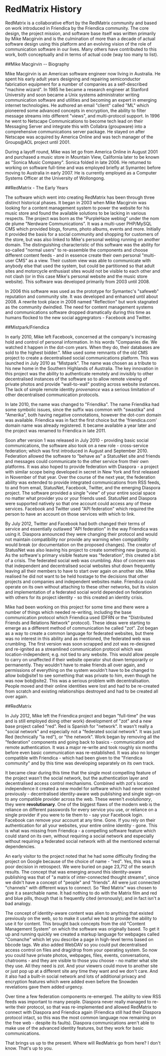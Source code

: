 RedMatrix History
=================

RedMatrix is a collaborative effort by the RedMatrix community and based on work introduced in Friendica by the Friendica community. The core design, the project mission, and software base itself was written primarily by Mike Macgirvin and is the culmination of more than a decade of actual software design using this platform and an evolving vision of the role of communication software in our lives. Many others have contributed to this work, both conceptually and in terms of actual code (way too many to list).

##Mike Macgirvin -- Biography
 
Mike Macgirvin is an American software engineer now living in Australia. He spent his early adult years designing and repairing semiconductor fabrication equipment for a number of companies as a self-described "machine wizard". In 1985 he became a research engineer at Stanford University and soon became a Unix systems administrator writing communication software and utilities and becoming an expert in emerging internet technologies. He authored an email "client" called "ML" which pioneered some advanced concepts in encryption, the ability to filter message streams into different "views", and multi-protocol support. In 1996 he went to Netscape Communications to become tech lead on their Messaging Server and integrate this with Collabra (groupware) into a comprehensive communications server package. He stayed on after Netscape was acquired by America Online and was tech manager of the Groups@AOL project until 2001. 

During a layoff round, Mike was let go from America Online in August 2001 and purchased a music store in Mountain View, California later to be known as "Sonica Music Company". Sonica folded in late 2006. He returned to working on software full-time and was employed briefly at Symantec before moving to Australia in early 2007. He is currently employed as a Computer Systems Officer at the University of Wollongong. 


##RedMatrix - The Early Years

The software which went into creating RedMatrix has been through three distinct historical phases. It began in 2003 when Mike Macgirvin was looking for a content management system to power the website for his music store and found the available solutions to be lacking in various respects. The project was born as the "PurpleHaze weblog" under the nom de plume "Nerdware Communications". It was a multi-user PHP/MySQL CMS which provided blogs, forums, photo albums, events and more. Initially it provided the basis for a social community and shopping for customers of the store, but was also linked to Mike's personal weblog running on another domain. The distinguishing characteristic of this software was the ability for so-called "normal users" to re-assemble the components and choose different content feeds - and in essence create their own personal "multi-user CMS" as a view. Their custom view was able to communicate with anybody else that used the system, but could be partitioned so that adult sites and motorcycle enthusiast sites would not be visible to each other and not clash (or in this case Mike's personal website and the music store website). This software was developed primarily from 2003 until 2008.

In 2006 this software was used as the prototype for Symantec's "safeweb" reputation and community site. It was developed and enhanced until about 2008. A rewrite took place in 2008 named "Reflection" but work stagnated as the community dwindled. The need for content management systems and communications software dropped dramatically during this time as humans flocked to the new social aggregrators - Facebook and Twitter.  


##Mistpark/Friendica

In early 2010, Mike left Facebook, concerned at the company's increasing hold and control of personal information. In his words "Companies die. We watched it happen in the dot-com years. When they do, their databases are sold to the highest bidder.". Mike used some remnants of the old CMS project to create a decentralised social communications platform. This was launched in July 2010 as "Mistpark". The name was chosen as a tribute to his new home in the Southern Highlands of Australia. The key innovation in this project was the ability to authenticate remotely and invisibly to other decentralised instances of the software so to allow remote viewing of private photos and provide "wall-to-wall" posting across website instances. The lack of simple remote identity *provenance* was a serious limitation of other decentralised communication protocols.

In late 2010, the name was changed to "Friendika". The name Friendika had some symbolic issues, since the suffix was common with "swastika" and "Amerika", both having negative connotations, however the dot-com domain was available. Friendica was in fact the first choice but the 'friendica.com' domain name was already registered. It became available a year later and the project was renamed to Friendica in late 2011. 

Soon after version 1 was released in July 2010 - providing basic social communications, the software also took on a new role - cross-service federation; which was first introduced in August and September 2010. Federation allowed the software to "behave as" a StatusNet site and friends and messages could communicate to the other service from their own platforms. It was also hoped to provide federation with Diaspora - a project with similar scope being developed in secret in New York and first released in November of that year. Over the course of the next year, the federation ability was extended to provide integrated communications from RSS feeds, to and from email, StatusNet, Facebook, Twitter, and the emerging Diaspora project. The software provided a single "view" of your entire social space no matter what provider you or your friends used. StatusNet and Diaspora were supported natively so that one account could access any of these services. Facebook and Twitter used "API federation" which required the person to have an account on those services with which to link.

By July 2012, Twitter and Facebook had both changed their terms of service and essentially outlawed "API federation" in the way Friendica was using it. Diaspora announced they were changing their protocol and would not maintain compatibility nor provide any warning when compatibility would break (or documentation on the proposed changes). The creator of StatusNet was also leaving his project to create something new (pump.io). As the software's primary visible feature was "federation", this created a bit of a crisis. The federated social web was crumbling. Also of concern was that independent and decentralised social websites shut down frequently leaving all their members to have to start over again on another site. Mike realised he did not want to be held hostage to the decisions that other projects and companies and independent websites make. Friendica could operate on its own without attaching to these other networks, but its vision and implementation of a federated social world depended on federation with others for its project identity - so this created an identity crisis.   

Mike had been working on this project for some time and there were a number of things which needed re-writing, including the base communication protocol which Friendica used (DFRN or the "Distributed Friends and Relations Network" protocol). These ideas were starting to emerge as a different method of communication he called "zot". Zot began as a way to create a common language for federated websites, but there was no interest in this ability and as mentioned, the federated web was crumbling. The first version was soon scrapped and zot was re-designed and re-ignited as a streamlined communication protocol which was location-independent; e.g. not tied to any website. This would allow people to carry on unaffected if their website operator shut down temporarily or permanently. They wouldn't have to make friends all over again, and permissions of everything on the system wouldn't have to be changed to allow bob@site1 to see something that was private to him, even though he was now bob@site2. This was a serious problem with decentralisation. People moved and their online identities were lost and had to be re-created from scratch and existing relationships destroyed and had to be created all over again. 


##RedMatrix

In July 2012, Mike left the Friendica project and began "full-time" (he was and is still employed doing other work) development of "zot" and a new base project called "red". Red is Spanish for "network". It wasn't really a "social network" and especially not a "federated social network". It was just Red (technically "la red"), or "the network". Work began by removing all the "federation" components and going back to basics - communication and remote authentication. It was a major re-write and took roughly six months before even basic communication was re-established. It was also no longer compatible with Friendica - which had been given to the "Friendica community" and by this time was developing separately on its own track.

It became clear during this time that the single most compelling feature of the project wasn't the social network, but the authentication layer and decentralised access control mechanisms. Combined with zot's location independence it created a new model for software which had never existed previously - decentralised identity-aware web publishing and single sign-on to any compatible provider across the web. These weren't *evolutionary*, they were **revolutionary**. One of the biggest flaws of the modern web is the reliance on different passwords for every service you use, or reliance on a single provider if you were to tie them to - say your Facebook login. Facebook can remove your account at any time. Gone. If you rely on their authentication for all your websites, your entire online identity - gone. This is what was missing from Friendica - a compelling software feature which could stand on its own, without requiring a social network and especially without requiring a federated social network with all the mentioned external dependencies.   

An early visitor to the project noted that he had some difficulty finding the project on Google because of the choice of name - "red". Yes, this was a poor decision in retrospect. We were buried on page 23,712 of the search results. The concept that was emerging around this identity-aware publishing was that of "a matrix of inter-connected thought streams", since we didn't have a concept of "people" and "friends". All were just connected "channels" with different ways to connect. So "Red Matrix" was chosen to give it a searchable name. It had nothing to do with the Matrix film and red and blue pills, though that is frequently cited (erronously); and in fact isn't a bad analogy.  

The concept of identity-aware content was alien to anything that existed previously on the web, so to make it useful we had to provide the ability to use it for content. This brought back concepts from the old "Content Management System" on which the software was originally based. To get it up and running quickly we created a markup language for webpages called "Comanche" which let you describe a page in high-level terms based on bbcode tags. We also added WebDAV so you could put decentralised access control on files and drag/drop from your operating system. So now you could have private photos, webpages, files, events, conversations, chatrooms - and they are visible to those you choose - no matter what site they use. All they need is zot. And your viewers could move to another site or just pop up at a different site any time they want and we don't care. And it also had a built-in social network and lots of additional privacy and encryption features which were added even before the Snowden revelations gave them added urgency.

Over time a few federation components re-emerged. The ability to view RSS feeds was important to many people. Diaspora never really managed to re-write their protocol, so that was re-implemented and allowed RedMatrix to connect with Diaspora and Friendica again (Friendica still had their Diaspora protocol intact, so this was the most common language now remaining on the free web - despite its faults). Diaspora communications aren't able to make use of the advanced identity features, but they work for basic communications. 

That brings us up to the present. Where will RedMatrix go from here? I don't know. That's up to you. 


            
